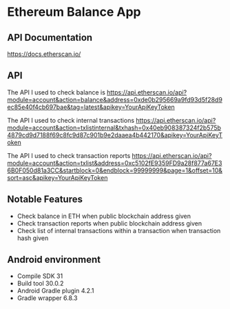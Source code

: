 # Ethereum Balance App

## API Documentation
https://docs.etherscan.io/

## API
The API I used to check balance is 
https://api.etherscan.io/api?module=account&action=balance&address=0xde0b295669a9fd93d5f28d9ec85e40f4cb697bae&tag=latest&apikey=YourApiKeyToken

The API I used to check internal transactions 
https://api.etherscan.io/api?module=account&action=txlistinternal&txhash=0x40eb908387324f2b575b4879cd9d7188f69c8fc9d87c901b9e2daaea4b442170&apikey=YourApiKeyToken

The API I used to check transaction reports
https://api.etherscan.io/api?module=account&action=txlist&address=0xc5102fE9359FD9a28f877a67E36B0F050d81a3CC&startblock=0&endblock=99999999&page=1&offset=10&sort=asc&apikey=YourApiKeyToken

## Notable Features
* Check balance in ETH when public blockchain address given
* Check transaction reports when public blockchain address given
* Check list of internal transactions within a transaction when transaction hash given

## Android environment
- Compile SDK 31
- Build tool 30.0.2
- Android Gradle plugin 4.2.1
- Gradle wrapper 6.8.3
